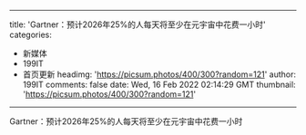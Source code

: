 
---
title: 'Gartner：预计2026年25%的人每天将至少在元宇宙中花费一小时'
categories: 
 - 新媒体
 - 199IT
 - 首页更新
headimg: 'https://picsum.photos/400/300?random=121'
author: 199IT
comments: false
date: Wed, 16 Feb 2022 02:14:29 GMT
thumbnail: 'https://picsum.photos/400/300?random=121'
---

<div>   
Gartner：预计2026年25%的人每天将至少在元宇宙中花费一小时  
</div>
            